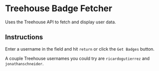 # Treehouse Badge Fetcher

Uses the Treehouse API to fetch and display user data.

## Instructions

Enter a username in the field and hit `return` or click the `Get Badges` button.

A couple Treehouse usernames you could try are `ricardogutierrez` and `jonathanschneider`.
